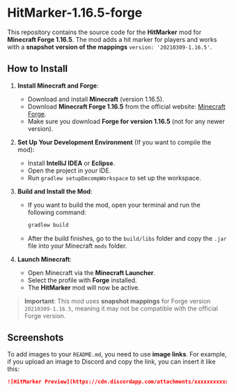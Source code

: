 # HitMarker-1.16.5-forge

This repository contains the source code for the **HitMarker** mod for **Minecraft Forge 1.16.5**. The mod adds a hit marker for players and works with a **snapshot version of the mappings** `version: '20210309-1.16.5'`.

## How to Install

1. **Install Minecraft and Forge**:
   - Download and install **Minecraft** (version 1.16.5).
   - Download **Minecraft Forge 1.16.5** from the official website: [Minecraft Forge](https://files.minecraftforge.net/net/minecraftforge/forge/index_1.16.5.html).
   - Make sure you download **Forge for version 1.16.5** (not for any newer version).

2. **Set Up Your Development Environment** (If you want to compile the mod):
   - Install **IntelliJ IDEA** or **Eclipse**.
   - Open the project in your IDE.
   - Run `gradlew setupDecompWorkspace` to set up the workspace.

3. **Build and Install the Mod**:
   - If you want to build the mod, open your terminal and run the following command:
     ```bash
     gradlew build
     ```
   - After the build finishes, go to the `build/libs` folder and copy the `.jar` file into your Minecraft `mods` folder.

4. **Launch Minecraft**:
   - Open Minecraft via the **Minecraft Launcher**.
   - Select the profile with **Forge** installed.
   - The **HitMarker** mod will now be active.

> **Important**: This mod uses **snapshot mappings** for Forge version `20210309-1.16.5`, meaning it may not be compatible with the official Forge version.

## Screenshots

To add images to your `README.md`, you need to use **image links**. For example, if you upload an image to Discord and copy the link, you can insert it like this:

```markdown
![HitMarker Preview](https://cdn.discordapp.com/attachments/xxxxxxxxxxxx/xxxxxxxxxxxx/preview.jpg)

 
